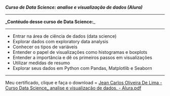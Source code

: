 ***Curso de Data Science: analise e visualização de dados (Alura)***
**************************************************************
**_Contéudo desse curso de Data Science:**_
***************************************
- Entrar na área de ciência de dados (data science)
- Explorar dados com exploratory data analysis
- Conhecer os tipos de variáveis
- Entender o papel de visualizações como histogramas e boxplots
- Entender a importância e dê os primeiros passos em visualizações
- Utilizar medidas de resumo
- Explorar seus dados em Python com Pandas, Matplotlib e Seaborn
*****************************************************************
Meu certificado, clique e faça o download =
[Jean Carlos Oliveira De Lima - Curso Data Science_ analise e visualização de dados. - Alura.pdf](https://github.com/jeancarlosde-lima/Introducao-DataScience/files/11582013/Jean.Carlos.Oliveira.De.Lima.-.Curso.Data.Science_.analise.e.visualizacao.de.dados.-.Alura.pdf)
